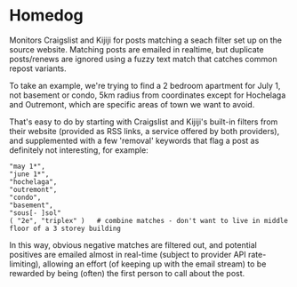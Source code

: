 # Homedog
Monitors Craigslist and Kijiji for posts matching a seach filter set up on the source website. Matching posts are emailed in realtime, but duplicate posts/renews are ignored using a fuzzy text match that catches common repost variants. 

To take an example, we're trying to find a 2 bedroom apartment for July 1, not basement or condo, 5km radius from coordinates except for Hochelaga and Outremont, which are specific areas of town we want to avoid.

That's easy to do by starting with Craigslist and Kijiji's built-in filters from their website (provided as RSS links, a service offered by both providers), and supplemented with a few 'removal' keywords that flag a post as definitely not interesting, for example:

    "may 1*",
    "june 1*",
    "hochelaga",
    "outremont",
    "condo",
    "basement",
    "sous[- ]sol"
    ( "2e", "triplex" )   # combine matches - don't want to live in middle floor of a 3 storey building
    
In this way, obvious negative matches are filtered out, and potential positives are emailed almost in real-time (subject to provider API rate-limiting), allowing an effort (of keeping up with the email stream) to be rewarded by being (often) the first person to call about the post.
